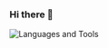 
### Hi there 👋


![Languages and Tools](https://skillicons.dev/icons?i=js,git,github,vscode,discord,docker)

